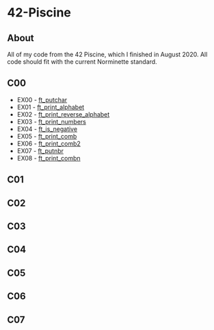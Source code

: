 # 42-Piscine

## About

All of my code from the 42 Piscine, which I finished in August 2020. All code should fit with the current Norminette standard.

## C00
- EX00 - [ft_putchar](https://github.com/hopelucas/42-Piscine/tree/main/Projects%20(C00%20-%20C07)/C00/ex00)
- EX01 - [ft_print_alphabet](https://github.com/hopelucas/42-Piscine/tree/main/Projects%20(C00%20-%20C07)/C00/ex01)
- EX02 - [ft_print_reverse_alphabet](https://github.com/hopelucas/42-Piscine/tree/main/Projects%20(C00%20-%20C07)/C00/ex02)
- EX03 - [ft_print_numbers](https://github.com/hopelucas/42-Piscine/tree/main/Projects%20(C00%20-%20C07)/C00/ex03)
- EX04 - [ft_is_negative](https://github.com/hopelucas/42-Piscine/tree/main/Projects%20(C00%20-%20C07)/C00/ex04)
- EX05 - [ft_print_comb](https://github.com/hopelucas/42-Piscine/tree/main/Projects%20(C00%20-%20C07)/C00/ex05)
- EX06 - [ft_print_comb2](https://github.com/hopelucas/42-Piscine/tree/main/Projects%20(C00%20-%20C07)/C00/ex06)
- EX07 - [ft_putnbr](https://github.com/hopelucas/42-Piscine/tree/main/Projects%20(C00%20-%20C07)/C00/ex07)
- EX08 - [ft_print_combn](https://github.com/hopelucas/42-Piscine/tree/main/Projects%20(C00%20-%20C07)/C00/ex08)

## C01

## C02

## C03

## C04

## C05

## C06

## C07


